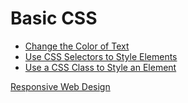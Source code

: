 # Basic CSS

* [Change the Color of Text](basic-css/change-the-color-of-text.md)
* [Use CSS Selectors to Style Elements](basic-css/use-css-selectors-to-style-elements.md)
* [Use a CSS Class to Style an Element](basic-css/use-a-css-class-to-style-an-element.md)

[Responsive Web Design](/responsive-web-design.md)

